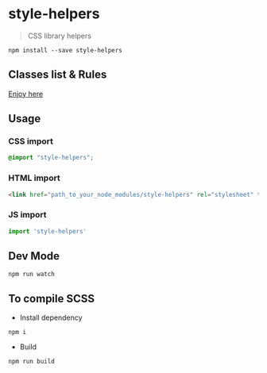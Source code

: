 # style-helpers

> CSS library helpers

`npm install --save style-helpers`

## Classes list & Rules

[Enjoy here](https://louismazel.github.io/style-helpers/)

## Usage

### CSS import

```scss
@import "style-helpers";
```

### HTML import

```html
<link href="path_to_your_node_modules/style-helpers" rel="stylesheet" type="text/css">
```

### JS import

```js
import 'style-helpers'
```

## Dev Mode

`npm run watch`

## To compile SCSS

- Install dependency

`npm i`

- Build

`npm run build`
